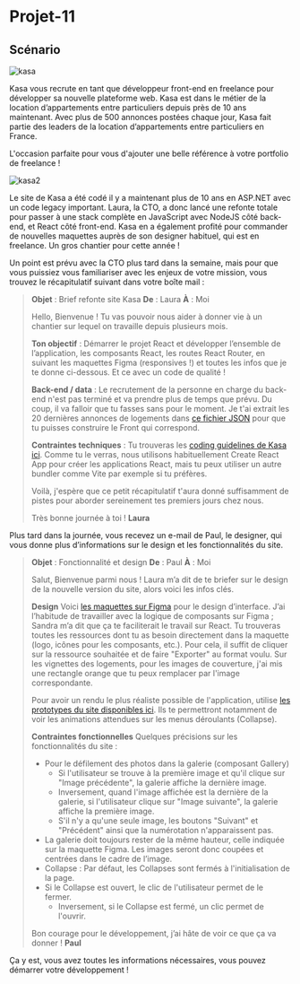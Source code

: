# Projet-11

## Scénario

![kasa](https://user.oc-static.com/upload/2023/10/10/16969371520395_Section%20mission.png)

Kasa vous recrute en tant que développeur front-end en freelance pour développer sa nouvelle plateforme web. Kasa est dans le métier de la location d’appartements entre particuliers depuis près de 10 ans maintenant. Avec plus de 500 annonces postées chaque jour, Kasa fait partie des leaders de la location d’appartements entre particuliers en France.  

L'occasion parfaite pour vous d'ajouter une belle référence à votre portfolio de freelance !

![kasa2](https://user.oc-static.com/upload/2023/04/03/1680512368252_Kasa%20logo.png)  

Le site de Kasa a été codé il y a maintenant plus de 10 ans en ASP.NET avec un code legacy important. Laura, la CTO, a donc lancé une refonte totale pour passer à une stack complète en JavaScript avec NodeJS côté back-end, et React côté front-end. Kasa en a également profité pour commander de nouvelles maquettes auprès de son designer habituel, qui est en freelance. Un gros chantier pour cette année !  

Un point est prévu avec la CTO plus tard dans la semaine, mais pour que vous puissiez vous familiariser avec les enjeux de votre mission, vous trouvez le récapitulatif suivant dans votre boîte mail :  

> **Objet** : Brief refonte site Kasa
> **De** : Laura
> **À** : Moi
>
> Hello,
> Bienvenue ! Tu vas pouvoir nous aider à donner vie à un chantier sur lequel on travaille depuis plusieurs mois.
>
> **Ton objectif** : Démarrer le projet React et développer l’ensemble de l’application, les composants React, les routes React Router, en suivant les maquettes Figma (responsives !) et toutes les infos que je te donne ci-dessous. Et ce avec un code de qualité !
>
> **Back-end / data** : Le recrutement de la personne en charge du back-end n'est pas terminé et va prendre plus de temps que prévu. Du coup, il va falloir que tu fasses sans pour le moment. Je t'ai extrait les 20 dernières annonces de logements dans [ce fichier JSON](https://s3-eu-west-1.amazonaws.com/course.oc-static.com/projects/Front-End+V2/P9+React+1/logements.json) pour que tu puisses construire le Front qui correspond.
>
> **Contraintes techniques** : Tu trouveras les [coding guidelines de Kasa ici](https://course.oc-static.com/projects/D%C3%A9veloppeur+Web/IW_P8+React+Kasa/Kasa+coding+guidelines+-+IW+-+DW.pdf). Comme tu le verras, nous utilisons habituellement Create React App pour créer les applications React, mais tu peux utiliser un autre bundler comme Vite par exemple si tu préfères.
>
> Voilà, j'espère que ce petit récapitulatif t'aura donné suffisamment de pistes pour aborder sereinement tes premiers jours chez nous.
>
> Très bonne journée à toi !
> **Laura**
  
Plus tard dans la journée, vous recevez un e-mail de Paul, le designer, qui vous donne plus d’informations sur le design et les fonctionnalités du site.   

> **Objet** : Fonctionnalité et design
> **De** : Paul
> **À** : Moi
>
> Salut,
> Bienvenue parmi nous ! Laura m’a dit de te briefer sur le design de la nouvelle version du site, alors voici les infos clés.
>
> **Design**
> Voici [les maquettes sur Figma](https://www.figma.com/design/2BZEoBhyxt5IwZgRn0wGsL/Kasa_FR?node-id=0-1) pour le design d’interface. J’ai l’habitude de travailler avec la logique de composants sur Figma ; Sandra m’a dit que ça te faciliterait le travail sur React. Tu trouveras toutes les ressources dont tu as besoin directement dans la maquette (logo, icônes pour les composants, etc.). Pour cela, il suffit de cliquer sur la ressource souhaitée et de faire "Exporter" au format voulu. Sur les vignettes des logements, pour les images de couverture, j'ai mis une rectangle orange que tu peux remplacer par l'image correspondante.
>
> Pour avoir un rendu le plus réaliste possible de l'application, utilise [les prototypes du site disponibles ici](https://www.figma.com/proto/2BZEoBhyxt5IwZgRn0wGsL/Kasa_FR?type=design&node-id=3-0&t=x8RBKuR4UiE3hhBW-0&scaling=scale-down&page-id=0%3A1&starting-point-node-id=3%3A0&show-proto-sidebar=1). Ils te permettront notamment de voir les animations attendues sur les menus déroulants (Collapse).
>
> **Contraintes fonctionnelles**
> Quelques précisions sur les fonctionnalités du site :
> + Pour le défilement des photos dans la galerie (composant Gallery)
>   - Si l'utilisateur se trouve à la première image et qu'il clique sur "Image précédente", la galerie affiche la dernière image.
>   - Inversement, quand l'image affichée est la dernière de la galerie, si l'utilisateur clique sur "Image suivante", la galerie affiche la première image.
>   - S'il n'y a qu'une seule image, les boutons "Suivant" et "Précédent" ainsi que la numérotation n'apparaissent pas.
> + La galerie doit toujours rester de la même hauteur, celle indiquée sur la maquette Figma. Les images seront donc coupées et centrées dans le cadre de l’image.
> + Collapse : Par défaut, les Collapses sont fermés à l'initialisation de la page.
> + Si le Collapse est ouvert, le clic de l'utilisateur permet de le fermer.
>   - Inversement, si le Collapse est fermé, un clic permet de l'ouvrir.
>
> Bon courage pour le développement, j’ai hâte de voir ce que ça va donner !
> **Paul**
  
Ça y est, vous avez toutes les informations nécessaires, vous pouvez démarrer votre développement !

